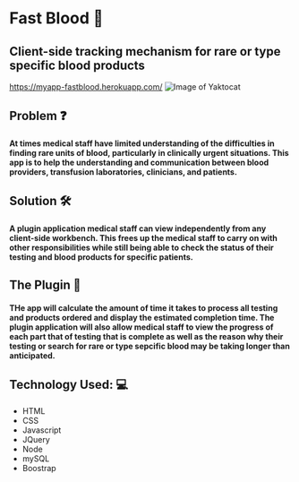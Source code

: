 # Fast Blood  :hospital:
## Client-side tracking mechanism for rare or type specific blood products

https://myapp-fastblood.herokuapp.com/
![Image of Yaktocat](https://octodex.github.com/images/yaktocat.png)

## Problem :question:
#### At times medical staff have limited understanding of the difficulties in finding rare units of blood, particularly in clinically urgent situations. This app is to help the understanding and communication between blood providers, transfusion laboratories, clinicians, and patients.

## Solution :hammer_and_wrench: 
#### A plugin application medical staff can view  independently from any client-side workbench. This frees up the medical staff to carry on with other responsibilities while still being able to check the status of their testing and blood products for specific patients. 

## The Plugin :electric_plug:
#### THe app will calculate the amount of time it takes to process all testing and products ordered and display the estimated completion time. The plugin application will also allow  medical staff to view the progress of each part that of testing that is complete as well as the reason why their testing  or search for rare or type sepcific blood may be taking longer than anticipated. 


## Technology Used: :computer:
* HTML
* CSS 
* Javascript 
* JQuery 
* Node 
* mySQL 
* Boostrap
